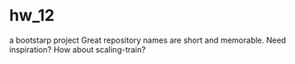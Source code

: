 # hw_12
a bootstarp project Great repository names are short and memorable. Need inspiration? How about scaling-train?
